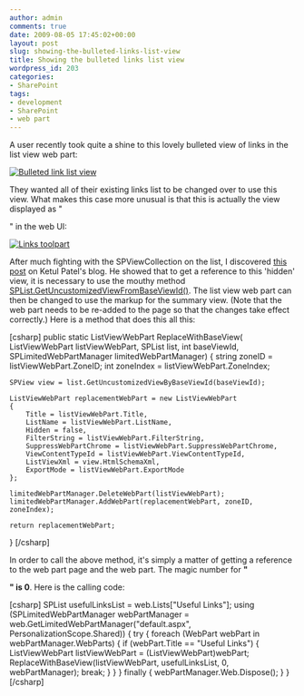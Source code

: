 ```yaml
---
author: admin
comments: true
date: 2009-08-05 17:45:02+00:00
layout: post
slug: showing-the-bulleted-links-list-view
title: Showing the bulleted links list view
wordpress_id: 203
categories:
- SharePoint
tags:
- development
- SharePoint
- web part
---
```


A user recently took quite a shine to this lovely bulleted view of links in the list view web part:

[![Bulleted link list view](http://alexangas.com/blog/wp-content/uploads/2009/08/usefullinks.png)](http://alexangas.com/blog/wp-content/uploads/2009/08/usefullinks.png)

They wanted all of their existing links list to be changed over to use this view. What makes this case more unusual is that this is actually the view displayed as "<Summary view>" in the web UI:

[![Links toolpart](http://alexangas.com/blog/wp-content/uploads/2009/08/usefultp.png)](http://alexangas.com/blog/wp-content/uploads/2009/08/usefultp.png)

After much fighting with the SPViewCollection on the list, I discovered [this post](http://ketulpatel.wordpress.com/2008/06/25/programatically-working-with-listviewwebpart-using-non-default-view/) on Ketul Patel's blog. He showed that to get a reference to this 'hidden' view, it is necessary to use the mouthy method [SPList.GetUncustomizedViewFromBaseViewId()](http://msdn.microsoft.com/en-us/library/microsoft.sharepoint.splist.getuncustomizedviewbybaseviewid.aspx). The list view web part can then be changed to use the markup for the summary view. (Note that the web part needs to be re-added to the page so that the changes take effect correctly.) Here is a method that does this all this:

[csharp]
public static ListViewWebPart ReplaceWithBaseView(
	ListViewWebPart listViewWebPart, SPList list,
	int baseViewId, SPLimitedWebPartManager limitedWebPartManager)
{
	string zoneID = listViewWebPart.ZoneID;
	int zoneIndex = listViewWebPart.ZoneIndex;

	SPView view = list.GetUncustomizedViewByBaseViewId(baseViewId);

	ListViewWebPart replacementWebPart = new ListViewWebPart
	{
		Title = listViewWebPart.Title,
		ListName = listViewWebPart.ListName,
		Hidden = false,
		FilterString = listViewWebPart.FilterString,
		SuppressWebPartChrome = listViewWebPart.SuppressWebPartChrome,
		ViewContentTypeId = listViewWebPart.ViewContentTypeId,
		ListViewXml = view.HtmlSchemaXml,
		ExportMode = listViewWebPart.ExportMode
	};

	limitedWebPartManager.DeleteWebPart(listViewWebPart);
	limitedWebPartManager.AddWebPart(replacementWebPart, zoneID, zoneIndex);

	return replacementWebPart;
}
[/csharp]

In order to call the above method, it's simply a matter of getting a reference to the web part page and the web part. The magic number for **"<Summary view>" is 0**. Here is the calling code:

[csharp]
SPList usefulLinksList = web.Lists["Useful Links"];
using (SPLimitedWebPartManager webPartManager =
		web.GetLimitedWebPartManager("default.aspx", PersonalizationScope.Shared))
{
	try
	{
		foreach (WebPart webPart in webPartManager.WebParts)
		{
			if (webPart.Title == "Useful Links")
			{
				ListViewWebPart listViewWebPart = (ListViewWebPart)webPart;
				ReplaceWithBaseView(listViewWebPart, usefulLinksList, 0, webPartManager);
				break;
			}
		}
	}
	finally
	{
		webPartManager.Web.Dispose();
	}
}
[/csharp]


